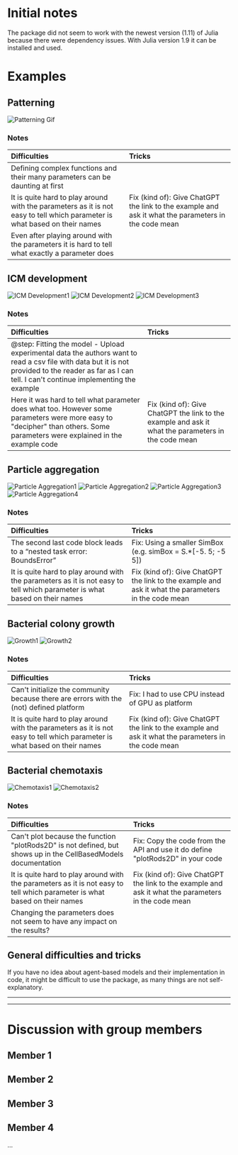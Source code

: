 # Initial notes
The package did not seem to work with the newest version (1.11) of Julia because there were dependency issues. With Julia version 1.9 it can be installed and used.


# Examples
## Patterning
![Patterning Gif](https://github.com/MarkoKorb/CellBasedModelsF1/blob/master/results/examples/patterning_example.gif)

### Notes
| Difficulties | Tricks |
| :----------- | :----- |
| Defining complex functions and their many parameters can be daunting at first |  |
| It is quite hard to play around with the parameters as it is not easy to tell which parameter is what based on their names | Fix (kind of): Give ChatGPT the link to the example and ask it what the parameters in the code mean |
| Even after playing around with the parameters it is hard to tell what exactly a parameter does |  |

## ICM development
![ICM Development1](https://github.com/MarkoKorb/CellBasedModelsF1/blob/master/results/examples/icm_development_example.png)
![ICM Development2](https://github.com/MarkoKorb/CellBasedModelsF1/blob/master/results/examples/icm_development_proportions.png)
![ICM Development3](https://github.com/MarkoKorb/CellBasedModelsF1/blob/master/results/examples/icm_development_statistics.png)

### Notes
| Difficulties | Tricks |
| :----------- | :----- |
| @step: Fitting the model - Upload experimental data the authors want to read a csv file with data but it is not provided to the reader as far as I can tell. I can't continue implementing the example |  |
| Here it was hard to tell what parameter does what too. However some parameters were more easy to "decipher" than others. Some parameters were explained in the example code | Fix (kind of): Give ChatGPT the link to the example and ask it what the parameters in the code mean |

## Particle aggregation
![Particle Aggregation1](https://github.com/MarkoKorb/CellBasedModelsF1/blob/master/results/examples/particle_aggregation_repulsion_agents_example.png)
![Particle Aggregation2](https://github.com/MarkoKorb/CellBasedModelsF1/blob/master/results/examples/particle_aggregation_repulsion_boundaries_example.png)
![Particle Aggregation3](https://github.com/MarkoKorb/CellBasedModelsF1/blob/master/results/examples/particle_aggregation_repulsion_diffusion_example.png)
![Particle Aggregation4](https://github.com/MarkoKorb/CellBasedModelsF1/blob/master/results/examples/particle_aggregation_repulsion_statistics.png)

### Notes
| Difficulties | Tricks |
| :----------- | :----- |
| The second last code block leads to a “nested task error: BoundsError” | Fix: Using a smaller SimBox (e.g. simBox = S.*[-5. 5; -5 5]) |
| It is quite hard to play around with the parameters as it is not easy to tell which parameter is what based on their names | Fix (kind of): Give ChatGPT the link to the example and ask it what the parameters in the code mean |

## Bacterial colony growth
![Growth1](https://github.com/MarkoKorb/CellBasedModelsF1/blob/master/results/examples/bacterial_colony_growth_two_bacterias_example.png)
![Growth2](https://github.com/MarkoKorb/CellBasedModelsF1/blob/master/results/examples/bacterial_colony_growth_growth_example.png)

### Notes
| Difficulties | Tricks |
| :----------- | :----- |
| Can't initialize the community because there are errors with the (not) defined platform | Fix: I had to use CPU instead of GPU as platform |
| It is quite hard to play around with the parameters as it is not easy to tell which parameter is what based on their names | Fix (kind of): Give ChatGPT the link to the example and ask it what the parameters in the code mean |

## Bacterial chemotaxis
![Chemotaxis1](https://github.com/MarkoKorb/CellBasedModelsF1/blob/master/results/examples/bacterial_chemotaxis_example.png)
![Chemotaxis2](https://github.com/MarkoKorb/CellBasedModelsF1/blob/master/results/examples/bacterial_chemotaxis_statistics.png)

### Notes
| Difficulties | Tricks |
| :----------- | :----- |
| Can't plot because the function "plotRods2D" is not defined, but shows up in the CellBasedModels documentation | Fix: Copy the code from the API and use it do define "plotRods2D" in your code |
| It is quite hard to play around with the parameters as it is not easy to tell which parameter is what based on their names | Fix (kind of): Give ChatGPT the link to the example and ask it what the parameters in the code mean |
| Changing the parameters does not seem to have any impact on the results? |  |

## General difficulties and tricks
If you have no idea about agent-based models and their implementation in code, it might be difficult to use the package, as many things are not self-explanatory.

---
---

# Discussion with group members
## Member 1


## Member 2


## Member 3


## Member 4
...
